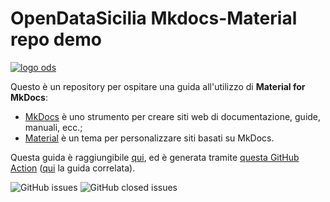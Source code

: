 # OpenDataSicilia Mkdocs-Material repo demo

[![logo ods](docs/img/logo.png)](http://opendatasicilia.it/)

Questo è un repository per ospitare una guida all'utilizzo di **Material for MkDocs**:

- [MkDocs](https://www.mkdocs.org/) è uno strumento per creare siti web di documentazione, guide, manuali, ecc.;
- [Material](https://squidfunk.github.io/mkdocs-material/) è un tema per personalizzare siti basati su MkDocs.

Questa guida è raggiungibile [qui](https://opendatasicilia.github.io/ods-mkdocs-material/), ed è generata tramite [questa GitHub Action](https://github.com/opendatasicilia/ods-mkdocs-material/blob/main/.github/workflows/gh-deploy.yml) ([qui](https://squidfunk.github.io/mkdocs-material/publishing-your-site/#with-github-actions) la guida correlata).

![GitHub issues](https://img.shields.io/github/issues/opendatasicilia/ods-mkdocs-material?color=blue)
![GitHub closed issues](https://img.shields.io/github/issues-closed/opendatasicilia/ods-mkdocs-material?color=green)

